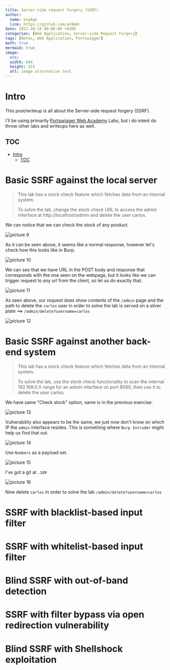 ```yaml
---
title: Server-side request forgery (SSRF)
author:
  name: eng4ge
  link: https://github.com/an9k0r
date: 2022-10-24 09:00:00 +0200
categories: [Web Application, Server-side Request Forgery]
tags: [Notes, Web Application, Portswigger]
math: true
mermaid: true
image:
  src: 
  width: 694
  height: 515
  alt: image alternative text
---
```

# Intro
This post/writeup is all about the Server-side request forgery (SSRF).

I'll be using primarily [Portswigger Web Academy](https://portswigger.net/web-security/ssrf) Labs, but i do intent do throw other labs and writeups here as well.

## TOC

- [Intro](#intro)
  - [TOC](#toc)

# Basic SSRF against the local server
>  This lab has a stock check feature which fetches data from an internal system.
> 
> To solve the lab, change the stock check URL to access the admin interface at http://localhost/admin and delete the user carlos. 


We can notice that we can check the stock of any product.

![picture 9](images/f95e835f5f9778a4c60c22a5f1129cd645138598cda8358b1a650d3150737171.png)  

As it can be seen above, it seems like a normal response, however let's check how this looks like in Burp.

![picture 10](images/b5c24ed135a8ce54123b2731f334fd07daa5052b15be8a8a277a555b9b76a79b.png)  

We can see that we have URL in the POST body and response that corresponds with the one seen on the webpage, but it looks like we can trigger request to any url from the client, so let us do exactly that.

![picture 11](images/49b9cc3e08804e2281a5908a2efa478a2673d059cfdf956c981e82d2b355efe5.png)  

As seen above, our request does show contents of the `/admin` page and the path to delete the `carlos` user in order to solve the lab is served on a silver plate ==> `/admin/delete?username=carlos`

![picture 12](images/b0da69d0c1bc7e62d02a3094970a02468c9f8251c37ddec965aede45f6d0bddb.png)  

# Basic SSRF against another back-end system
>  This lab has a stock check feature which fetches data from an internal system.
> 
> To solve the lab, use the stock check functionality to scan the internal 192.168.0.X range for an admin interface on port 8080, then use it to delete the user carlos. 

We have same "Check stock" option, same is in the previous exercise:

![picture 13](images/40774c57feb38f2008bf422666107671983671c09a64cbe097244eb69f9f4a40.png)  

Vulnerability also appears to be the same, we just now don't know on which IP the `admin` interface resides. This is something where `Burp Intruder` might help us find that out.

![picture 14](images/02a34ba98c519275ed1e137ceb13fc99552315319ca05824d6a8ade735d97f5d.png)  

Use `Numbers` as a payload set.

![picture 15](images/1ad0cbb12ca88cc21b60cf645f8aa75536f7d16d2c0a9d08dabdeb825df02a47.png)  

I've got a git at `.189`

![picture 16](images/30bf7a6e360043f4dee518e8e8c03d4ddb3978636f60b0725341bbdeae3321e4.png)  

Now delete `carlos` in order to solve the lab `/admin/delete?username=carlos`

# SSRF with blacklist-based input filter

# SSRF with whitelist-based input filter

# Blind SSRF with out-of-band detection

# SSRF with filter bypass via open redirection vulnerability

# Blind SSRF with Shellshock exploitation